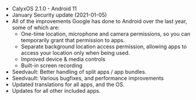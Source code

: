 * CalyxOS 2.1.0 - Android 11
* January Security update (2021-01-05)
* All of the improvements Google has done to Android over the last
  year, some of which are:
    * One-time location, microphone and camera permissions, so
      you can temporarily grant that permission to apps.
    * Separate background location access permission, allowing
      apps to access your location only when being used.
    * Improved device & media controls
    * Built-in screen recording
* Seedvault: Better handling of split apps / app bundles.
* Seedvault: Various bugfixes, and performance improvements
* Updated translations for all apps, and the OS.
* Updates for all other included apps.